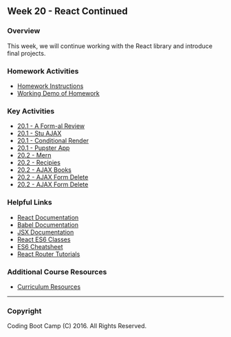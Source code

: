 ## Week 20 - React Continued

### Overview

This week, we will continue working with the React library and introduce final projects.

### Homework Activities

* [Homework Instructions](../../../01-Class-Content/19-react/02-Homework/Instructions/homework_instructions.md)
* [Working Demo of Homework](https://react-is-awesome.herokuapp.com/)

### Key Activities

* [20.1 - A Form-al Review](../../../01-Class-Content/19-react/01-Activities/01-Stu_FormalReview)
* [20.1 - Stu AJAX](../../../01-Class-Content/19-react/01-Activities/03-Stu_AJAX)
* [20.1 - Conditional Render](../../../01-Class-Content/19-react/01-Activities/04-Stu_ConditionalRender)
* [20.1 - Pupster App](../../../01-Class-Content/19-react/01-Activities/06-Stu_PupsterApp)
* [20.2 - Mern](../../../01-Class-Content/20-react/01-Activities/07-Ins_Mern)
* [20.2 - Recipies](../../../01-Class-Content/20-react/01-Activities/08-Stu_Recipies)
* [20.2 - AJAX Books](../../../01-Class-Content/20-react/01-Activities/09-Stu_AJAXBooks)
* [20.2 - AJAX Form Delete](../../../01-Class-Content/19-react/01-Activities/10-Stu_AJAXFormDelete)
* [20.2 - AJAX Form Delete](../../../01-Class-Content/19-react/01-Activities/11-Stu_ReactRouter)

### Helpful Links

* [React Documentation](https://facebook.github.io/react/docs/getting-started.html)
* [Babel Documentation](https://babeljs.io/docs/setup/#installation)
* [JSX Documentation](https://facebook.github.io/react/docs/jsx-in-depth.html)
* [React ES6 Classes](https://facebook.github.io/react/docs/reusable-components.html#es6-classes)
* [ES6 Cheatsheet](https://github.com/DrkSephy/es6-cheatsheet)
* [React Router Tutorials](https://github.com/ReactTraining/react-router/tree/master/docs)

### Additional Course Resources

* [Curriculum Resources](https://github.com/coding-boot-camp/curriculum-resources)

- - -

### Copyright

Coding Boot Camp (C) 2016. All Rights Reserved.
